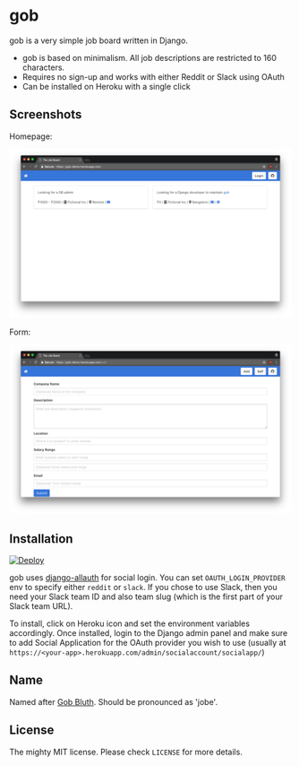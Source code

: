 # gob

gob is a very simple job board written in Django.

- gob is based on minimalism. All job descriptions are restricted to 160 characters.
- Requires no sign-up and works with either Reddit or Slack using OAuth
- Can be installed on Heroku with a single click

## Screenshots

Homepage:

![Home](screenshots/home.png)

Form:

![Form](screenshots/form.png)

## Installation

[![Deploy](https://www.herokucdn.com/deploy/button.svg)](https://heroku.com/deploy?template=https://github.com/avinassh/gob/tree/master)

gob uses [django-allauth](https://github.com/pennersr/django-allauth) for social login. You can set `OAUTH_LOGIN_PROVIDER` env to specify either `reddit` or `slack`. If you chose to use Slack, then you need your Slack team ID and also team slug (which is the first part of your Slack team URL). 

To install, click on Heroku icon and set the environment variables accordingly. Once installed, login to the Django admin panel and make sure to add Social Application for the OAuth provider you wish to use (usually at `https://<your-app>.herokuapp.com/admin/socialaccount/socialapp/`)


## Name

Named after [Gob Bluth](https://en.wikipedia.org/wiki/List_of_Arrested_Development_characters#Primary_characters). Should be pronounced as 'jobe'.

## License

The mighty MIT license. Please check `LICENSE` for more details.